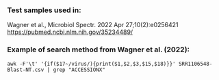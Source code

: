 ### Test samples used in:
Wagner et al., Microbiol Spectr. 2022 Apr 27;10(2):e0256421
https://pubmed.ncbi.nlm.nih.gov/35234489/

### Example of search method from Wagner et al. (2022):
`awk -F'\t' '{if($17~/virus/){print($1,$2,$3,$15,$18)}}' SRR1106548-Blast-NT.csv | grep "ACCESSIONX"`
